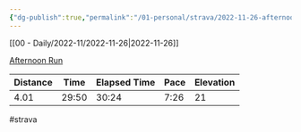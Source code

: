 ```yaml
---
{"dg-publish":true,"permalink":"/01-personal/strava/2022-11-26-afternoon-run/"}
---
```



[[00 - Daily/2022-11/2022-11-26\|2022-11-26]]

[Afternoon Run](https://www.strava.com/activities/8178496028)

| Distance | Time  | Elapsed Time | Pace | Elevation |
| -------- | ----- | ------------ | ---- | --------- |
| 4.01     | 29:50 | 30:24        | 7:26 | 21        |




#strava
